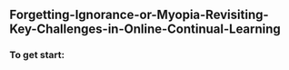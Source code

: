 ## Forgetting-Ignorance-or-Myopia-Revisiting-Key-Challenges-in-Online-Continual-Learning
### To get start:

